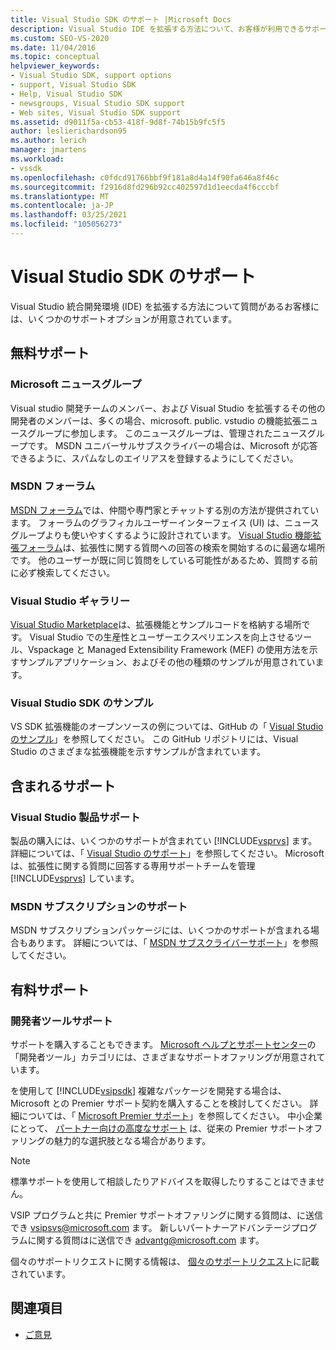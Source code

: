 ```yaml
---
title: Visual Studio SDK のサポート |Microsoft Docs
description: Visual Studio IDE を拡張する方法について、お客様が利用できるサポートオプションについて説明します。
ms.custom: SEO-VS-2020
ms.date: 11/04/2016
ms.topic: conceptual
helpviewer_keywords:
- Visual Studio SDK, support options
- support, Visual Studio SDK
- Help, Visual Studio SDK
- newsgroups, Visual Studio SDK support
- Web sites, Visual Studio SDK support
ms.assetid: d9011f5a-cb53-418f-9d8f-74b15b9fc5f5
author: leslierichardson95
ms.author: lerich
manager: jmartens
ms.workload:
- vssdk
ms.openlocfilehash: c0fdcd91766bbf9f181a8d4a14f90fa646a8f46c
ms.sourcegitcommit: f2916d8fd296b92cc402597d1d1eecda4f6cccbf
ms.translationtype: MT
ms.contentlocale: ja-JP
ms.lasthandoff: 03/25/2021
ms.locfileid: "105056273"
---
```

# <a name="support-for-the-visual-studio-sdk"></a>Visual Studio SDK のサポート
Visual Studio 統合開発環境 (IDE) を拡張する方法について質問があるお客様には、いくつかのサポートオプションが用意されています。

## <a name="free-support"></a>無料サポート

### <a name="microsoft-newsgroups"></a>Microsoft ニュースグループ
 Visual studio 開発チームのメンバー、および Visual Studio を拡張するその他の開発者のメンバーは、多くの場合、microsoft. public. vstudio の機能拡張ニュースグループに参加します。 このニュースグループは、管理されたニュースグループです。 MSDN ユニバーサルサブスクライバーの場合は、Microsoft が応答できるように、スパムなしのエイリアスを登録するようにしてください。

### <a name="msdn-forums"></a>MSDN フォーラム
 [MSDN フォーラム](https://social.msdn.microsoft.com/Forums/en-US/home)では、仲間や専門家とチャットする別の方法が提供されています。 フォーラムのグラフィカルユーザーインターフェイス (UI) は、ニュースグループよりも使いやすくするように設計されています。 [Visual Studio 機能拡張フォーラム](/azure/devops/integrate/index?view=azure-devops&viewFallbackFrom=vsts&preserve-view=true)は、拡張性に関する質問への回答の検索を開始するのに最適な場所です。 他のユーザーが既に同じ質問をしている可能性があるため、質問する前に必ず検索してください。

### <a name="visual-studio-gallery"></a>Visual Studio ギャラリー
 [Visual Studio Marketplace](https://marketplace.visualstudio.com/)は、拡張機能とサンプルコードを格納する場所です。 Visual Studio での生産性とユーザーエクスペリエンスを向上させるツール、Vspackage と Managed Extensibility Framework (MEF) の使用方法を示すサンプルアプリケーション、およびその他の種類のサンプルが用意されています。

### <a name="visual-studio-sdk-samples"></a>Visual Studio SDK のサンプル

VS SDK 拡張機能のオープンソースの例については、GitHub の「 [Visual Studio のサンプル](https://github.com/Microsoft/VSSDK-Extensibility-Samples)」を参照してください。 この GitHub リポジトリには、Visual Studio のさまざまな拡張機能を示すサンプルが含まれています。

## <a name="included-support"></a>含まれるサポート

### <a name="visual-studio-product-support"></a>Visual Studio 製品サポート
 製品の購入には、いくつかのサポートが含まれてい [!INCLUDE[vsprvs](../code-quality/includes/vsprvs_md.md)] ます。 詳細については、「 [Visual Studio のサポート](https://msdn.microsoft.com/vstudio/cc136615.aspx)」を参照してください。 Microsoft は、拡張性に関する質問に回答する専用サポートチームを管理 [!INCLUDE[vsprvs](../code-quality/includes/vsprvs_md.md)] しています。

### <a name="msdn-subscription-support"></a>MSDN サブスクリプションのサポート
 MSDN サブスクリプションパッケージには、いくつかのサポートが含まれる場合もあります。 詳細については、「 [MSDN サブスクライバーサポート](https://msdn.microsoft.com/subscriptions/aa718661.aspx)」を参照してください。

## <a name="paid-support"></a>有料サポート

### <a name="developer-tools-support"></a>開発者ツールサポート

サポートを購入することもできます。 [Microsoft ヘルプとサポートセンター](https://support.microsoft.com/supportforbusiness/productselection?fltadd=sps-business-1&sapId=4fd4947b-15ea-ce01-080f-97f2ca3c76e8)の「開発者ツール」カテゴリには、さまざまなサポートオファリングが用意されています。

を使用して [!INCLUDE[vsipsdk](../extensibility/includes/vsipsdk_md.md)] 複雑なパッケージを開発する場合は、Microsoft との Premier サポート契約を購入することを検討してください。 詳細については、「 [Microsoft Premier サポート](https://support.microsoft.com/premier)」を参照してください。 中小企業にとって、 [パートナー向けの高度なサポート](https://partner.microsoft.com/support/advanced-cloud-support) は、従来の Premier サポートオファリングの魅力的な選択肢となる場合があります。

> [!NOTE]
> 標準サポートを使用して相談したりアドバイスを取得したりすることはできません。

VSIP プログラムと共に Premier サポートオファリングに関する質問は、に送信でき [vsipsvs@microsoft.com](mailto:vsipsvs@microsoft.com) ます。 新しいパートナーアドバンテージプログラムに関する質問はに送信でき [advantg@microsoft.com](mailto:advantg@microsoft.com) ます。

個々のサポートリクエストに関する情報は、 [個々のサポートリクエスト](https://support.microsoft.com/supportforbusiness/productselection)に記載されています。

## <a name="see-also"></a>関連項目

- [ご意見](../ide/feedback-options.md)
